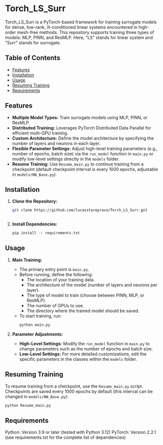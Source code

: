 # Torch_LS_Surr

Torch_LS_Surr is a PyTorch-based framework for training surrogate models for dense, low-rank, ill-conditioned linear systems encountered in high-order mesh-free methods. This repository supports training three types of models: MLP, PINN, and ResMLP. Here, "LS" stands for linear system and "Surr" stands for surrogate.

## Table of Contents

- [Features](#features)
- [Installation](#installation)
- [Usage](#usage)
- [Resuming Training](#resuming-training)
- [Requirements](#requirements)

## Features

- **Multiple Model Types:** Train surrogate models using MLP, PINN, or ResMLP.
- **Distributed Training:** Leverages PyTorch Distributed Data Parallel for efficient multi-GPU training.
- **Custom Architecture:** Define the model architecture by specifying the number of layers and neurons in each layer.
- **Flexible Parameter Settings:** Adjust high-level training parameters (e.g., number of epochs, batch size) via the `run_model` function in `main.py` or modify low-level settings directly in the `models` folder.
- **Resume Training:** Use `Resume_main.py` to continue training from a checkpoint (default checkpoint interval is every 1000 epochs, adjustable in `models/NN_Base.py`).

## Installation

1. **Clone the Repository:**
   ```bash
   git clone https://github.com/lucasstarepravo/Torch_LS_Surr.git
  

2. **Install Dependencies:**

   ```bash
   pip install -r requirements.txt

## Usage

1. **Main Training:**
   - The primary entry point is `main.py`.
   - Before running, define the following:
     - The location of your training data.
     - The architecture of the model (number of layers and neurons per layer).
     - The type of model to train (choose between PINN, MLP, or ResMLP).
     - The number of GPUs to use.
     - The directory where the trained model should be saved.
   - To start training, run:
     ```bash
     python main.py
     ```

2. **Parameter Adjustments:**
   - **High-Level Settings:** Modify the `run_model` function in `main.py` to change parameters such as the number of epochs and batch size.
   - **Low-Level Settings:** For more detailed customizations, edit the specific parameters in the classes within the `models` folder.

## Resuming Training

To resume training from a checkpoint, use the `Resume_main.py` script. Checkpoints are saved every 1000 epochs by default (this interval can be changed in `models/NN_Base.py`):

  ```bash
  python Resume_main.py
```

## Requirements

Python: Version 3.9 or later (tested with Python 3.12)
PyTorch: Version 2.2.1 (see requirements.txt for the complete list of dependencies)

